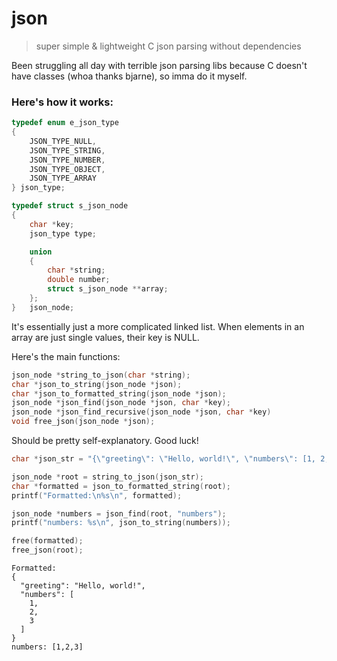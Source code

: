 # json
> super simple &amp; lightweight C json parsing without dependencies

Been struggling all day with terrible json parsing libs because C doesn't have classes (whoa thanks bjarne), so imma do it myself.

### Here's how it works:

```C
typedef enum e_json_type
{
	JSON_TYPE_NULL,
	JSON_TYPE_STRING,
	JSON_TYPE_NUMBER,
	JSON_TYPE_OBJECT,
	JSON_TYPE_ARRAY
} json_type;

typedef struct s_json_node
{
	char *key;
	json_type type;

	union
	{
		char *string;
		double number;
		struct s_json_node **array;
	};
}	json_node;
```
It's essentially just a more complicated linked list. When elements in an array are just single values, their key is NULL.

Here's the main functions:
```C
json_node *string_to_json(char *string);
char *json_to_string(json_node *json);
char *json_to_formatted_string(json_node *json);
json_node *json_find(json_node *json, char *key);
json_node *json_find_recursive(json_node *json, char *key)
void free_json(json_node *json);
```
Should be pretty self-explanatory. Good luck!


```C
char *json_str = "{\"greeting\": \"Hello, world!\", \"numbers\": [1, 2, 3]}";

json_node *root = string_to_json(json_str);
char *formatted = json_to_formatted_string(root);
printf("Formatted:\n%s\n", formatted);

json_node *numbers = json_find(root, "numbers");
printf("numbers: %s\n", json_to_string(numbers));

free(formatted);
free_json(root);
```

```
Formatted:
{
  "greeting": "Hello, world!",
  "numbers": [
    1,
    2,
    3
  ]
}
numbers: [1,2,3]
```
